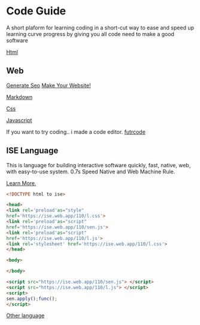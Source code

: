 <link rel="preload" as='style' href="https://actwu.github.io/md.css"/>
<link rel="stylesheet" href="https://actwu.github.io/md.css"/>

# Code Guide
A short plaform for learning coding in a short-cut way to ease and speed up
learning curve progress by giving you all code need to make a good software

[Html](/html.md)

## Web

[Generate Seo](https://actwu.github.io/gen/seo) [Make Your Website!](https://actwu.github.io/page)

[Markdown](/md.md)

[Css](/css.md)

[Javascript](/js.md)

If you want to try coding.. i made a code editor.
[futrcode](https://actwu.github.io/code)

## ISE Language
This is language for building interactive software quickly, fast, native, web, with
easy-to-use system. 0.7s Speed Native and Web Machine Rule.


[Learn More,](https://gist.github.com/actwu/0a120c27344cfa32aeceef16f6f69cce#file-isedocs-md)

```html
<!DOCTYPE html to ise>

<head>
<link rel='preload'as="style"
href='https://ise.web.app/110/l.css'>
<link rel='preload'as="script"
href='https://ise.web.app/110/sen.js'>
<link rel='preload'as="script"
href='https://ise.web.app/110/l.js'>
<link rel='stylesheet' href='https://ise.web.app/110/l.css'>
</head>

<body>

</body>

<script src="https://ise.web.app/110/sen.js"> </script>
<script src="https://ise.web.app/110/l.js"> </script>
<script>
sen.apply();func();
</script>
```

[Other language](/other.md)
